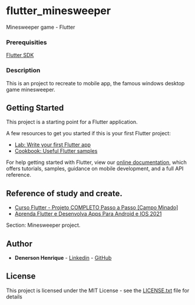 # flutter_minesweeper

Minesweeper game - Flutter

### Prerequisities

[Flutter SDK](https://flutter.dev/)

### Description

This is an project to recreate to mobile app, the famous windows desktop game minesweeper.

## Getting Started

This project is a starting point for a Flutter application.

A few resources to get you started if this is your first Flutter project:

- [Lab: Write your first Flutter app](https://flutter.dev/docs/get-started/codelab)
- [Cookbook: Useful Flutter samples](https://flutter.dev/docs/cookbook)

For help getting started with Flutter, view our
[online documentation](https://flutter.dev/docs), which offers tutorials,
samples, guidance on mobile development, and a full API reference.

## Reference of study and create.

- [Curso Flutter - Projeto COMPLETO Passo a Passo [Campo Minado]](https://www.youtube.com/watch?v=i3w3Wnouowo&ab_channel=Cod3rCursos)
- [Aprenda Flutter e Desenvolva Apps Para Android e IOS 2021](https://www.udemy.com/course/curso-flutter/)

Section: Minesweeper project.

## Author

- **Denerson Henrique** - [Linkedin](www.linkedin.com/in/denersonhenrique) - [GitHub](https://github.com/DenersonHenrique)

## License

This project is licensed under the MIT License - see the [LICENSE.txt](LICENSE.txt) file for details
